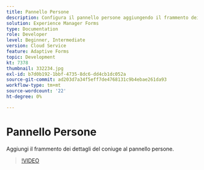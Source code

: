```yaml
---
title: Pannello Persone
description: Configura il pannello persone aggiungendo il frammento dei dettagli del coniuge.
solution: Experience Manager Forms
type: Documentation
role: Developer
level: Beginner, Intermediate
version: Cloud Service
feature: Adaptive Forms
topic: Development
kt: 7378
thumbnail: 332234.jpg
exl-id: b7d0b192-1bbf-4735-8dc6-dd4cb1dc052a
source-git-commit: ad203d7a34f5eff7de4768131c9b4ebae261da93
workflow-type: tm+mt
source-wordcount: '22'
ht-degree: 0%

---
```


# Pannello Persone

Aggiungi il frammento dei dettagli del coniuge al pannello persone.

>[!VIDEO](https://video.tv.adobe.com/v/332234?quality=12&learn=on)
